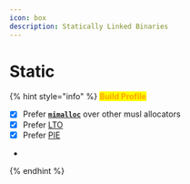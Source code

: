 ```yaml
---
icon: box
description: Statically Linked Binaries
---
```


# Static

{% hint style="info" %}
<mark style="color:orange;">**Build Profile**</mark>

* [x] Prefer [**`mimalloc`**](https://github.com/microsoft/mimalloc) over other musl allocators
* [x] Prefer [LTO](https://gcc.gnu.org/wiki/LinkTimeOptimization)
* [x] Prefer [PIE](https://en.wikipedia.org/wiki/Position-independent_code)
*
{% endhint %}





